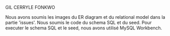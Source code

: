 GIL CERRYLE FONKWO

Nous avons soumis les images du ER diagram et du relational model dans la partie 'issues'.
Nous soumis le code du schema SQL et du seed.
Pour executer le schema SQL et le seed, nous avons utilisé MySQL Workbench.

